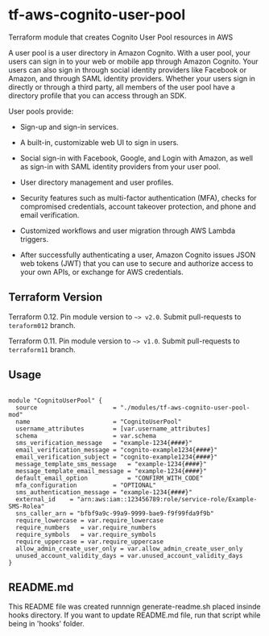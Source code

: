 
# tf-aws-cognito-user-pool

Terraform module that creates Cognito User Pool resources in AWS
  
  A user pool is a user directory in Amazon Cognito. With a user pool, your users can sign in to your web or mobile app through Amazon Cognito. Your users can also sign in through social identity providers like Facebook or Amazon, and through SAML identity providers. Whether your users sign in directly or through a third party, all members of the user pool have a directory profile that you can access through an SDK.

User pools provide:

 * Sign-up and sign-in services.

 * A built-in, customizable web UI to sign in users.

 * Social sign-in with Facebook, Google, and Login with Amazon, as well as sign-in with SAML identity providers from your user pool.

 * User directory management and user profiles.

 * Security features such as multi-factor authentication (MFA), checks for compromised credentials, account takeover protection, and phone and email verification.

 * Customized workflows and user migration through AWS Lambda triggers.

 * After successfully authenticating a user, Amazon Cognito issues JSON web tokens (JWT) that you can use to secure and authorize access to your own APIs, or exchange for AWS credentials.

## Terraform Version

Terraform 0.12. Pin module version to `~> v2.0`. Submit pull-requests to `teraform012` branch.

Terraform 0.11. Pin module version to `~> v1.0`. Submit pull-requests to `terraform11` branch.
## Usage

```hcl

module "CognitoUserPool" {
  source                     = "./modules/tf-aws-cognito-user-pool-mod"
  name                       = "CognitoUserPool"
  username_attributes        = [var.username_attributes]
  schema                     = var.schema
  sms_verification_message   = "example-1234{####}"
  email_verification_message = "cognito-example1234{####}"
  email_verification_subject = "cognito-example1234{####}"
  message_template_sms_message   = "example-1234{####}"
  message_template_email_message = "example-1234{####}"
  default_email_option           = "CONFIRM_WITH_CODE" 
  mfa_configuration          = "OPTIONAL"
  sms_authentication_message = "example-1234{####}"
  external_id    = "arn:aws:iam::123456789:role/service-role/Example-SMS-Rolea"
  sns_caller_arn = "bfbf9a9c-99a9-9999-bae9-f9f99fda9f9b"
  require_lowercase = var.require_lowercase
  require_numbers   = var.require_numbers
  require_symbols   = var.require_symbols
  require_uppercase = var.require_uppercase
  allow_admin_create_user_only = var.allow_admin_create_user_only
  unused_account_validity_days = var.unused_account_validity_days
}
```
## README.md
This README file was created runnnign generate-readme.sh placed insinde hooks directory.
If you want to update README.md file, run that script while being in 'hooks' folder.
